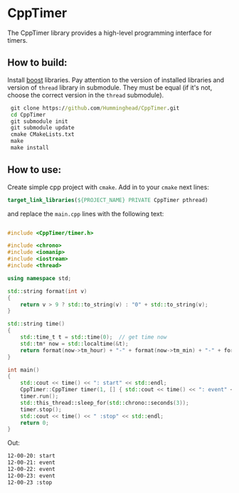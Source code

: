 # CppTimer
The CppTimer library provides a high-level programming interface for timers.

## How to build:
Install [boost](www.boost.org) libraries. Pay attention to the version of installed libraries and version of `thread` library in submodule. They must be equal (if it's not, choose the correct version in the `thread` submodule).

```cmd
 git clone https://github.com/Humminghead/CppTimer.git
 cd CppTimer
 git submodule init 
 git submodule update
 cmake CMakeLists.txt 
 make
 make install
```

## How to use:
Create simple cpp project with `cmake`. Add in to your `cmake` next lines:

```cmake
target_link_libraries(${PROJECT_NAME} PRIVATE CppTimer pthread)
```
and replace the `main.cpp` lines with the following text:

```cpp

#include <CppTimer/timer.h>

#include <chrono>
#include <iomanip>
#include <iostream>
#include <thread>

using namespace std;

std::string format(int v)
{
    return v > 9 ? std::to_string(v) : "0" + std::to_string(v);
}

std::string time()
{
    std::time_t t = std::time(0);  // get time now
    std::tm* now = std::localtime(&t);
    return format(now->tm_hour) + "-" + format(now->tm_min) + "-" + format(now->tm_sec);
}

int main()
{
    std::cout << time() << ": start" << std::endl;
    CppTimer::CppTimer timer(1, [] { std::cout << time() << ": event" << std::endl; });
    timer.run();
    std::this_thread::sleep_for(std::chrono::seconds(3));
    timer.stop();
    std::cout << time() << " :stop" << std::endl;
    return 0;
}
```
Out:

```cmd
12-00-20: start
12-00-21: event
12-00-22: event
12-00-23: event
12-00-23 :stop
```
